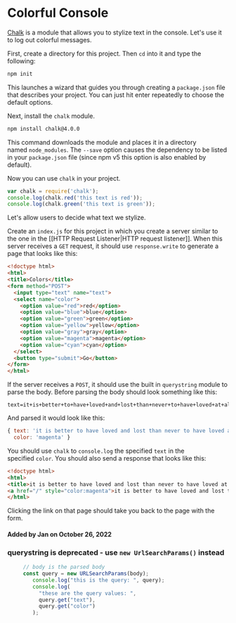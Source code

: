 # Colorful Console

[Chalk](https://github.com/chalk/chalk) is a module that allows you to stylize text in the console. Let's use it to log out colorful messages.

First, create a directory for this project. Then `cd` into it and type the following:

```bash
npm init
```

This launches a wizard that guides you through creating a `package.json` file that describes your project. You can just hit enter repeatedly to choose the default options.

Next, install the `chalk` module.

```bash
npm install chalk@4.0.0
```

This command downloads the module and places it in a directory named `node_modules`. The `--save` option causes the dependency to be listed in your `package.json` file (since npm v5 this option is also enabled by default).

Now you can use `chalk` in your project.

```js
var chalk = require('chalk');
console.log(chalk.red('this text is red'));
console.log(chalk.green('this text is green'));
```

Let's allow users to decide what text we stylize.

Create an `index.js` for this project in which you create a server similar to the one in the [[HTTP Request Listener|HTTP request listener]]. When this server receives a `GET` request, it should use `response.write` to generate a page that looks like this:

```html
<!doctype html>
<html>
<title>Colors</title>
<form method="POST">
  <input type="text" name="text">
  <select name="color">
    <option value="red">red</option>
    <option value="blue">blue</option>
    <option value="green">green</option>
    <option value="yellow">yellow</option>
    <option value="gray">gray</option>
    <option value="magenta">magenta</option>
    <option value="cyan">cyan</option>
  </select>
  <button type="submit">Go</button>
</form>
</html>
```

If the server receives a `POST`, it should use the built in `querystring` module to parse the body. Before parsing the body should look something like this:

```
text=it+is+better+to+have+loved+and+lost+than+never+to+have+loved+at+all&color=magenta
```

And parsed it would look like this:

```js
{ text: 'it is better to have loved and lost than never to have loved at all',
  color: 'magenta' }
```

You should use `chalk` to `console.log` the specified `text` in the specified `color`. You should also send a response that looks like this:

```html
<!doctype html>
<html>
<title>it is better to have loved and lost than never to have loved at all</title>
<a href="/" style="color:magenta">it is better to have loved and lost than never to have loved at all</a>
</html>
```

Clicking the link on that page should take you back to the page with the form.

#### Added by **Jan** on October 26, 2022

### querystring is deprecated - use `new UrlSearchParams()` instead

```js
     // body is the parsed body
     const query = new URLSearchParams(body);
        console.log("this is the query: ", query);
        console.log(
          "these are the query values: ",
          query.get("text"),
          query.get("color")
        );
```